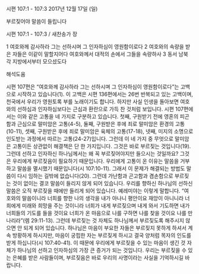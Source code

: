 시편 107:1 - 107:3 
2017년 12월 17일 (일)

부르짖어야 말씀이 들립니다



시편 107:1 - 107:3 / 새찬송가  장


1 여호와께 감사하라 그는 선하시며 그 인자하심이 영원함이로다 2 여호와의 속량을 받은 자들은 이같이 말할지어다 여호와께서 대적의 손에서 그들을 속량하사 3 동서 남북 각 지방에서부터 모으셨도다

해석도움





시편 107편은 “여호와께 감사하라 그는 선하시며 그 인자하심이 영원함이로다”는 고백으로 시작하고 있습니다(1). 이 고백은 시편 136편에서는 26번 반복되고 있는 고백이며, 천국에서 우리가 영원토록 부를 노래이기도 합니다. 하지만 사실 인생을 돌아보면 여호와의 선하심과 인자하심보다는 근심과 환란으로 가득 찬 것처럼 보입니다. 시편 107편에서는 이와 같은 고통을 네 가지로 구분하고 있습니다. 첫째, 구원받기 전에 영혼의 피곤함과 근심으로 말미암은 고통(4-5), 둘째, 구원받은 후에 죄로 말미암은 환경의 고통(10-11), 셋째, 구원받은 후에 죄로 말미암은 육체의 고통(17-18), 넷째, 미지의 소명으로 인도받는 과정에서 따르는 고통(24-27)입니다. 그런데 이 네 가지 중 무엇으로 말미암은 고통이든 상관없이 해결책은 단 한 가지입니다. 그것은 바로 부르짖는 것입니다(19). 그런데 선하고 인자하신 하나님께서는 왜 꼭 부르짖어야지만 들으시는 것일까요? 그것은 우리에게 부르짖음이 필요하기 때문입니다. 우리에게 고통이 온 이유는 말씀을 거부하고 말씀을 멸시했기 때문입니다(시 107:10-11). 그래서 이 문제가 해결되는 방법도 말씀이 다시 임하는 길밖에 없습니다(20). 그런데 가난함과 곤고함과 겸손함으로 부르짖는 것이 없이는 결코 말씀이 들리지 않게 되어 있습니다. 우리를 향하신 하나님의 선하신 말씀은 오직 부르짖을 때에만 들리게 되어 있습니다. 예레미야는 이렇게 말합니다. “여호와의 말씀이니라 너희를 향한 나의 생각을 내가 아나니 평안이요 재앙이 아니니라 너희에게 미래와 희망을 주는 것이니라 너희가 내게 부르짖으며 내게 와서 기도하면 내가 너희들의 기도를 들을 것이요  너희가 온 마음으로 나를 구하면 나를 찾을 것이요 나를 만나리라”(렘 29:11-13). 그런데 부르짖는 것 자체도 하나님께서 부르짖도록 해주시지 않으면 안 되게 되어 있습니다. 하나님은 마음이 부요한 자들은 부르짖지 못하게 하셔서 계속 방황하게 하시지만, 마음이 궁핍한 자는 부르짖게 하시고 결국 양처럼 목자의 인도를 받게 하십니다(시 107:40-41). 이 때문에 우리에게 부르짖을 수 있는 마음이 생긴 것 자체가 하나님의 선하고 인자하심의 가장 큰 증거가 되는 것입니다. 우리는 부르짖을 수 있는 은혜를 받은 사람들이며, 부르짖음은 바로 우리의 사명이라는 사실을 기억하시길 바랍니다.
